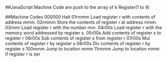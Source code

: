 ##JavaScript
Machine Code are push to the array of k
Register(1 to 9)

##Machine Codes
000000       Halt
01rmmm       Load register r with contents of address mmm.
02rmmm       Store the contents of register r at address mmm.
03rnnn       Load register r with the number nnn.
04r00s       Load register r with the memory word addressed by register s.
05r00s       Add contents of register s to register r
06r00s       Sub contents of register s from register r
07r00s       Mul contents of register r by register s
08r00s       Div contents of register r by register s
100mmm       Jump to location mmm
11rmmm       Jump to location mmm if register r is zer
